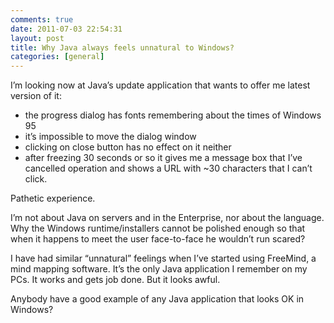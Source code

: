 ```yaml
---
comments: true
date: 2011-07-03 22:54:31
layout: post
title: Why Java always feels unnatural to Windows?
categories: [general]
---
```


I’m looking now at Java’s update application that wants to offer me latest version of it: 

  * the progress dialog has fonts remembering about the times of Windows 95
  * it’s impossible to move the dialog window 
  * clicking on close button has no effect on it neither
  * after freezing 30 seconds or so it gives me a message box that I’ve cancelled operation and shows a URL with ~30 characters that I can’t click.

Pathetic experience.

I’m not about Java on servers and in the Enterprise, nor about the language. Why the Windows runtime/installers cannot be polished enough so that when it happens to meet the user face-to-face he wouldn’t run scared?

I have had similar “unnatural” feelings when I’ve started using FreeMind, a mind mapping software. It’s the only Java application I remember on my PCs. It works and gets job done. But it looks awful.

Anybody have a good example of any Java application that looks OK in Windows?
